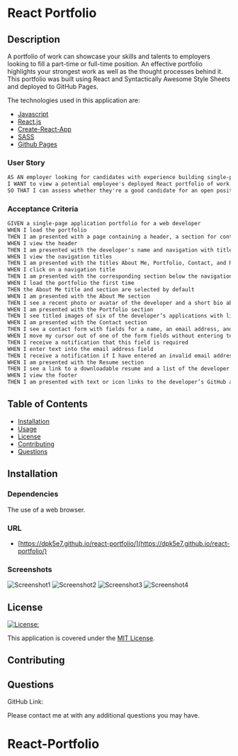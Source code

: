 # React Portfolio

## Description

A portfolio of work can showcase your skills and talents to employers looking to fill a part-time or full-time position. An effective portfolio highlights your strongest work as well as the thought processes behind it. This portfolio was built using React and Syntactically Awesome Style Sheets and deployed to GitHub Pages.

The technologies used in this application are:

- [Javascript](https://www.javascript.com/)
- [React.js](https://reactjs.com/)
- [Create-React-App](https://create-react-app.dev/)
- [SASS](https://sass-lang.com/)
- [Github Pages](https://create-react-app.dev/docs/deployment/#github-pages)

### User Story

```md
AS AN employer looking for candidates with experience building single-page applications
I WANT to view a potential employee's deployed React portfolio of work samples
SO THAT I can assess whether they're a good candidate for an open position
```

### Acceptance Criteria

```md
GIVEN a single-page application portfolio for a web developer
WHEN I load the portfolio
THEN I am presented with a page containing a header, a section for content, and a footer
WHEN I view the header
THEN I am presented with the developer's name and navigation with titles corresponding to different sections of the portfolio
WHEN I view the navigation titles
THEN I am presented with the titles About Me, Portfolio, Contact, and Resume, and the title corresponding to the current section is highlighted
WHEN I click on a navigation title
THEN I am presented with the corresponding section below the navigation without the page reloading and that title is highlighted
WHEN I load the portfolio the first time
THEN the About Me title and section are selected by default
WHEN I am presented with the About Me section
THEN I see a recent photo or avatar of the developer and a short bio about them
WHEN I am presented with the Portfolio section
THEN I see titled images of six of the developer’s applications with links to both the deployed applications and the corresponding GitHub repositories
WHEN I am presented with the Contact section
THEN I see a contact form with fields for a name, an email address, and a message
WHEN I move my cursor out of one of the form fields without entering text
THEN I receive a notification that this field is required
WHEN I enter text into the email address field
THEN I receive a notification if I have entered an invalid email address
WHEN I am presented with the Resume section
THEN I see a link to a downloadable resume and a list of the developer’s proficiencies
WHEN I view the footer
THEN I am presented with text or icon links to the developer’s GitHub and LinkedIn profiles, and their profile on a third platform (Stack Overflow, Twitter)
```

## Table of Contents

- [Installation](#installation)
- [Usage](#usage)
- [License](#license)
- [Contributing](#contributing)
- [Questions](#questions)

## Installation

### Dependencies

The use of a web browser.

### URL

- [https://dpk5e7.github.io/react-portfolio/](https://dpk5e7.github.io/react-portfolio/)

### Screenshots

![Screenshot1](./assets/screenshot1.png)
![Screenshot2](./assets/screenshot2.png)
![Screenshot3](./assets/screenshot3.png)
![Screenshot4](./assets/screenshot4.png)

## License

[![License:](https://img.shields.io/badge/License-MIT-yellow.svg)](https://opensource.org/licenses/MIT)

This application is covered under the [MIT License](https://opensource.org/licenses/MIT).

## Contributing



## Questions

GitHub Link:

Please contact me at  with any additional questions you may have.
# React-Portfolio
